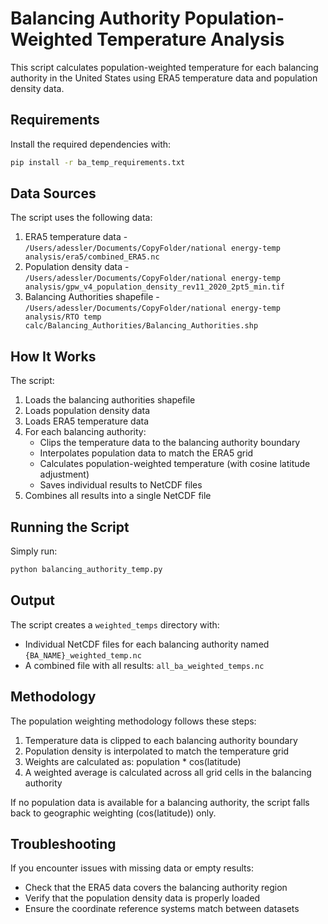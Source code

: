 # Balancing Authority Population-Weighted Temperature Analysis

This script calculates population-weighted temperature for each balancing authority in the United States using ERA5 temperature data and population density data.

## Requirements

Install the required dependencies with:

```bash
pip install -r ba_temp_requirements.txt
```

## Data Sources

The script uses the following data:
1. ERA5 temperature data - `/Users/adessler/Documents/CopyFolder/national energy-temp analysis/era5/combined_ERA5.nc`
2. Population density data - `/Users/adessler/Documents/CopyFolder/national energy-temp analysis/gpw_v4_population_density_rev11_2020_2pt5_min.tif`
3. Balancing Authorities shapefile - `/Users/adessler/Documents/CopyFolder/national energy-temp analysis/RTO temp calc/Balancing_Authorities/Balancing_Authorities.shp`

## How It Works

The script:
1. Loads the balancing authorities shapefile
2. Loads population density data
3. Loads ERA5 temperature data
4. For each balancing authority:
   - Clips the temperature data to the balancing authority boundary
   - Interpolates population data to match the ERA5 grid
   - Calculates population-weighted temperature (with cosine latitude adjustment)
   - Saves individual results to NetCDF files
5. Combines all results into a single NetCDF file

## Running the Script

Simply run:

```bash
python balancing_authority_temp.py
```

## Output

The script creates a `weighted_temps` directory with:
- Individual NetCDF files for each balancing authority named `{BA_NAME}_weighted_temp.nc`
- A combined file with all results: `all_ba_weighted_temps.nc`

## Methodology

The population weighting methodology follows these steps:
1. Temperature data is clipped to each balancing authority boundary
2. Population density is interpolated to match the temperature grid
3. Weights are calculated as: population * cos(latitude)
4. A weighted average is calculated across all grid cells in the balancing authority

If no population data is available for a balancing authority, the script falls back to geographic weighting (cos(latitude)) only.

## Troubleshooting

If you encounter issues with missing data or empty results:
- Check that the ERA5 data covers the balancing authority region
- Verify that the population density data is properly loaded
- Ensure the coordinate reference systems match between datasets 